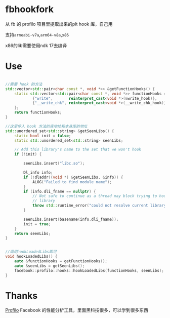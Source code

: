 # fbhookfork
从 fb 的 profilo 项目里提取出来的plt hook 库，自己用

支持`armeabi-v7a`,`arm64-v8a`,`x86`

x86的lib需要使用ndk 17去编译

# Use

```cpp

//需要 hook 的方法
std::vector<std::pair<char const *, void *>> &getFunctionHooks() {
    static std::vector<std::pair<char const *, void *>> functionHooks = {
            {"write",       reinterpret_cast<void *>(&write_hook)},
            {"__write_chk", reinterpret_cast<void *>(__write_chk_hook)},
    };
    return functionHooks;
}

//这里传入 hook 方法的库地址和本身库的地址
std::unordered_set<std::string> &getSeenLibs() {
    static bool init = false;
    static std::unordered_set<std::string> seenLibs;

    // Add this library's name to the set that we won't hook
    if (!init) {

        seenLibs.insert("libc.so");

        Dl_info info;
        if (!dladdr((void *) &getSeenLibs, &info)) {
            ALOG("Failed to find module name");
        }
        if (info.dli_fname == nullptr) {
            // Not safe to continue as a thread may block trying to hook the current
            // library
            throw std::runtime_error("could not resolve current library");
        }

        seenLibs.insert(basename(info.dli_fname));
        init = true;
    }
    return seenLibs;
}


//调用hookLoadedLibs即可
void hookLoadedLibs() {
    auto &functionHooks = getFunctionHooks();
    auto &seenLibs = getSeenLibs();
    facebook::profilo::hooks::hookLoadedLibs(functionHooks, seenLibs);
}

```

# Thanks
[Profilo](https://github.com/facebookincubator/profilo)
Facebook 的性能分析工具，里面黑科技很多，可以学到很多东西

